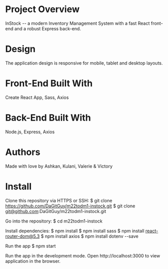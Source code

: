 # Project Overview
InStock -- a modern Inventory Management System with a fast React front-end and a robust Express back-end. 

# Design
The application design is responsive for mobile, tablet and desktop layouts.

# Front-End Built With
Create React App, Sass, Axios 

# Back-End Built With
Node.js, Express, Axios

# Authors
Made with love by Ashkan, Kulani, Valerie & Victory

# Install
Clone this repository via HTTPS or SSH:
$ git clone https://github.com/DaGitGuy/m22todm1-instock.git
$ git clone git@github.com:DaGitGuy/m22todm1-instock.git

Go into the repository:
$ cd m22todm1-instock

Install dependencies:
$ npm install
$ npm install sass
$ npm install react-router-dom@5.3
$ npm install axios
$ npm install dotenv --save

Run the app
$ npm start

Run the app in the development mode. 
Open http://localhost:3000 to view application in the browser.